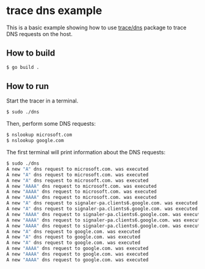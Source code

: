 # trace dns example

This is a basic example showing how to use
[trace/dns](https://github.com/kinvolk/inspektor-gadget/tree/main/pkg/gadgets/trace/dns)
package to trace DNS requests on the host.


## How to build

```bash
$ go build .
```

## How to run

Start the tracer in a terminal.

```bash
$ sudo ./dns
```

Then, perform some DNS requests:


```bash
$ nslookup microsoft.com
$ nslookup google.com
```

The first terminal will print information about the DNS requests:
```bash
$ sudo ./dns
A new "A" dns request to microsoft.com. was executed
A new "A" dns request to microsoft.com. was executed
A new "A" dns request to microsoft.com. was executed
A new "AAAA" dns request to microsoft.com. was executed
A new "AAAA" dns request to microsoft.com. was executed
A new "AAAA" dns request to microsoft.com. was executed
A new "A" dns request to signaler-pa.clients6.google.com. was executed
A new "A" dns request to signaler-pa.clients6.google.com. was executed
A new "AAAA" dns request to signaler-pa.clients6.google.com. was executed
A new "AAAA" dns request to signaler-pa.clients6.google.com. was executed
A new "AAAA" dns request to signaler-pa.clients6.google.com. was executed
A new "A" dns request to google.com. was executed
A new "A" dns request to google.com. was executed
A new "A" dns request to google.com. was executed
A new "AAAA" dns request to google.com. was executed
A new "AAAA" dns request to google.com. was executed
A new "AAAA" dns request to google.com. was executed
```
